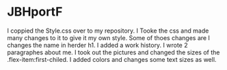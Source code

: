 # JBHportF
I coppied the Style.css over to my repository. 
I Tooke the css and made many changes to it to give it my own style.
Some of thoes changes are I changes the name in herder h1.
I added a work history.
I wrote 2 paragraphes about me.
I took out the pictures and changed the sizes of the .flex-item:first-chiled.
I added colors and changes some text sizes as well.
